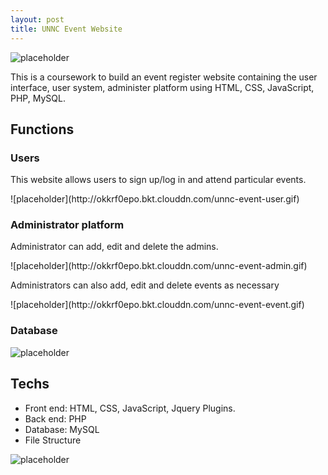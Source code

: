 ```yaml
---
layout: post
title: UNNC Event Website
---
```

![placeholder](http://okkrf0epo.bkt.clouddn.com/unnc-event-user.gif)


<p>This is a coursework to build an event register website containing the user interface, user system, administer platform using HTML, CSS, JavaScript, PHP, MySQL.</p>

## Functions

### Users

<p>This website allows users to sign up/log in and attend particular events.</p>
![placeholder](http://okkrf0epo.bkt.clouddn.com/unnc-event-user.gif)


### Administrator platform

<p>Administrator can add, edit and delete the admins.</p>
![placeholder](http://okkrf0epo.bkt.clouddn.com/unnc-event-admin.gif)

<p>Administrators can also add, edit and delete events as necessary</p>
![placeholder](http://okkrf0epo.bkt.clouddn.com/unnc-event-event.gif)


### Database

![placeholder](http://okkrf0epo.bkt.clouddn.com/unnc-event-database.gif)


## Techs

- Front end: HTML, CSS, JavaScript, Jquery Plugins.
- Back end: PHP
- Database: MySQL
- File Structure 

![placeholder](http://okkrf0epo.bkt.clouddn.com/UNNC-EVENT-Struct.png)


